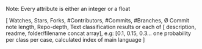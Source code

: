 Note: Every attribute is either an integer or a float

[
  Watches,
  Stars,
  Forks,
  #Contributors,
  #Commits,
  #Branches,
  Ø Commit note length,
  Repo-depth,
  Text classification results or each of [ description, readme, folder/filename concat array], e.g: [0.1, 0.15, 0.3... one probability per class per case,
  calculated index of main language
]
